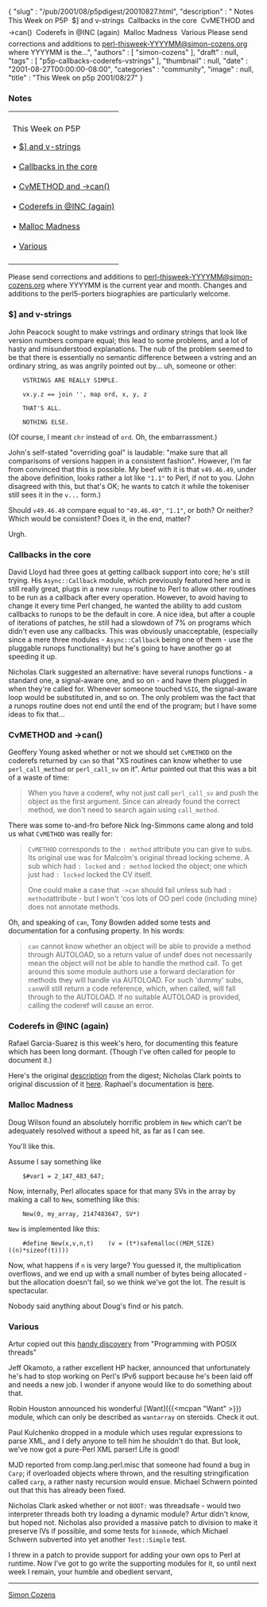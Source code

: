 {
   "slug" : "/pub/2001/08/p5pdigest/20010827.html",
   "description" : " Notes This Week on P5P  $] and v-strings  Callbacks in the core  CvMETHOD and ->can()  Coderefs in @INC (again)  Malloc Madness  Various Please send corrections and additions to perl-thisweek-YYYYMM@simon-cozens.org where YYYYMM is the...",
   "authors" : [
      "simon-cozens"
   ],
   "draft" : null,
   "tags" : [
      "p5p-callbacks-coderefs-vstrings"
   ],
   "thumbnail" : null,
   "date" : "2001-08-27T00:00:00-08:00",
   "categories" : "community",
   "image" : null,
   "title" : "This Week on p5p 2001/08/27"
}



### <span id="Notes">Notes</span>

<table>
<colgroup>
<col width="100%" />
</colgroup>
<tbody>
<tr class="odd">
<td></td>
</tr>
<tr class="even">
<td><p>This Week on P5P</p>
<p>• <a href="#_and_v_strings">$] and v-strings</a><br />
<br />
• <a href="#Callbacks_in_the_core">Callbacks in the core</a><br />
<br />
• <a href="#CvMETHOD_and__can">CvMETHOD and -&gt;can()</a><br />
<br />
• <a href="#Coderefs_in_INC_again">Coderefs in @INC (again)</a><br />
<br />
• <a href="#Malloc_Madness">Malloc Madness</a><br />
<br />
• <a href="#Various">Various</a></p></td>
</tr>
<tr class="odd">
<td></td>
</tr>
</tbody>
</table>

Please send corrections and additions to perl-thisweek-YYYYMM@simon-cozens.org where YYYYMM is the current year and month. Changes and additions to the perl5-porters biographies are particularly welcome.

### <span id="_and_v_strings">$\] and v-strings</span>

John Peacock sought to make vstrings and ordinary strings that look like version numbers compare equal; this lead to some problems, and a lot of hasty and misunderstood explanations. The nub of the problem seemed to be that there is essentially no semantic difference between a vstring and an ordinary string, as was angrily pointed out by... uh, someone or other:


        VSTRINGS ARE REALLY SIMPLE.

        vx.y.z == join '', map ord, x, y, z

        THAT'S ALL.

        NOTHING ELSE.

(Of course, I meant `chr` instead of `ord`. Oh, the embarrassment.)

John's self-stated "overriding goal" is laudable: "make sure that all comparisons of versions happen in a consistent fashion". However, I'm far from convinced that this is possible. My beef with it is that `v49.46.49`, under the above definition, looks rather a lot like `"1.1"` to Perl, if not to you. (John disagreed with this, but that's OK; he wants to catch it while the tokeniser still sees it in the `v...` form.)

Should `v49.46.49` compare equal to `"49.46.49"`, `"1.1"`, or both? Or neither? Which would be consistent? Does it, in the end, matter?

Urgh.

### <span id="Callbacks_in_the_core">Callbacks in the core</span>

David Lloyd had three goes at getting callback support into core; he's still trying. His `Async::Callback` module, which previously featured here and is still really great, plugs in a new `runops` routine to Perl to allow other routines to be run as a callback after every operation. However, to avoid having to change it every time Perl changed, he wanted the ability to add custom callbacks to runops to be the default in core. A nice idea, but after a couple of iterations of patches, he still had a slowdown of 7% on programs which didn't even use any callbacks. This was obviously unacceptable, (especially since a mere three modules - `Async::Callback` being one of them - use the pluggable runops functionality) but he's going to have another go at speeding it up.

Nicholas Clark suggested an alternative: have several runops functions - a standard one, a signal-aware one, and so on - and have them plugged in when they're called for. Whenever someone touched `%SIG`, the signal-aware loop would be substituted in, and so on. The only problem was the fact that a runops routine does not end until the end of the program; but I have some ideas to fix that...

### <span id="CvMETHOD_and__can">CvMETHOD and -&gt;can()</span>

Geoffery Young asked whether or not we should set `CvMETHOD` on the coderefs returned by `can` so that "XS routines can know whether to use `perl_call_method` or `perl_call_sv` on it". Artur pointed out that this was a bit of a waste of time:

> When you have a coderef, why not just call `perl_call_sv` and push the object as the first argument. Since can already found the correct method, we don't need to search again using `call_method`.

There was some to-and-fro before Nick Ing-Simmons came along and told us what `CvMETHOD` was really for:

> `CvMETHOD` corresponds to the `: method` attribute you can give to subs. Its original use was for Malcolm's original thread locking scheme. A sub which had `: locked` and `: method` locked the object; one which just had `: locked` locked the CV itself.
>
> One could make a case that `->can` should fail unless sub had `: method`attribute - but I won't 'cos lots of OO perl code (including mine) does not annotate methods.

Oh, and speaking of `can`, Tony Bowden added some tests and documentation for a confusing property. In his words:

> `can` cannot know whether an object will be able to provide a method through AUTOLOAD, so a return value of undef does not necessarily mean the object will not be able to handle the method call. To get around this some module authors use a forward declaration for methods they will handle via AUTOLOAD. For such 'dummy' subs, `can`will still return a code reference, which, when called, will fall through to the AUTOLOAD. If no suitable AUTOLOAD is provided, calling the coderef will cause an error.

### <span id="Coderefs_in_INC_again">Coderefs in @INC (again)</span>

Rafael Garcia-Suarez is this week's hero, for documenting this feature which has been long dormant. (Though I've often called for people to document it.)

Here's the original [description](/pub/2001/03/p5pdigest/THISWEEK-20010305.html#Coderef_INC) from the digest; Nicholas Clark points to original discussion of it [here](https://www.nntp.perl.org/group/perl.perl5.porters/2001/-02/msg01780.html). Raphael's documentation is [here](https://www.nntp.perl.org/group/perl.perl5.porters/2001/-08/msg01343.html).

### <span id="Malloc_Madness">Malloc Madness</span>

Doug Wilson found an absolutely horrific problem in `New` which can't be adequately resolved without a speed hit, as far as I can see.

You'll like this.

Assume I say something like


        $#var1 = 2_147_483_647;

Now, internally, Perl allocates space for that many SVs in the array by making a call to `New`, something like this:


        New(0, my_array, 2147483647, SV*)

`New` is implemented like this:


        #define New(x,v,n,t)    (v = (t*)safemalloc((MEM_SIZE)((n)*sizeof(t))))

Now, what happens if `n` is very large? You guessed it, the multiplication overflows, and we end up with a small number of bytes being allocated - but the allocation doesn't fail, so we think we've got the lot. The result is spectacular.

Nobody said anything about Doug's find or his patch.

### <span id="Various">Various</span>

Artur copied out this [handy discovery](https://www.nntp.perl.org/group/perl.perl5.porters/2001/-08/msg01225.html) from "Programming with POSIX threads"

Jeff Okamoto, a rather excellent HP hacker, announced that unfortunately he's had to stop working on Perl's IPv6 support because he's been laid off and needs a new job. I wonder if anyone would like to do something about that.

Robin Houston announced his wonderful [Want]({{<mcpan "Want" >}}) module, which can only be described as `wantarray` on steroids. Check it out.

Paul Kulchenko dropped in a module which uses regular expressions to parse XML, and I defy anyone to tell him he shouldn't do that. But look, we've now got a pure-Perl XML parser! Life is good!

MJD reported from comp.lang.perl.misc that someone had found a bug in `Carp`; if overloaded objects where thrown, and the resulting stringification called `carp`, a rather nasty recursion would ensue. Michael Schwern pointed out that this has already been fixed.

Nicholas Clark asked whether or not `BOOT:` was threadsafe - would two interpreter threads both try loading a dynamic module? Artur didn't know, but hoped not. Nicholas also provided a massive patch to division to make it preserve IVs if possible, and some tests for `binmode`, which Michael Schwern subverted into yet another `Test::Simple` test.

I threw in a patch to provide support for adding your own ops to Perl at runtime. Now I've got to go write the supporting modules for it, so until next week I remain, your humble and obedient servant,

------------------------------------------------------------------------

[Simon Cozens](mailto:simon.co.uk)
